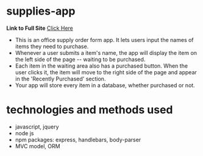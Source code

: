 # supplies-app
**Link to Full Site** 
[Click Here](https://infinite-sea-65089.herokuapp.com/)

* This is an office supply order form app. It lets users input the names of items they need to purchase. 
* Whenever a user submits a item's name, the app will display the item on the left side of the page -- waiting to be purchased. 
* Each item in the waiting area also has a purchased button. When the user clicks it, the item will move to the right side of the page and appear in the 'Recently Purchased' section.
* Your app will store every item in a database, whether purchased or not.

# technologies and methods used
* javascript, jquery
* node js
* npm packages: express, handlebars, body-parser 
* MVC model, ORM 